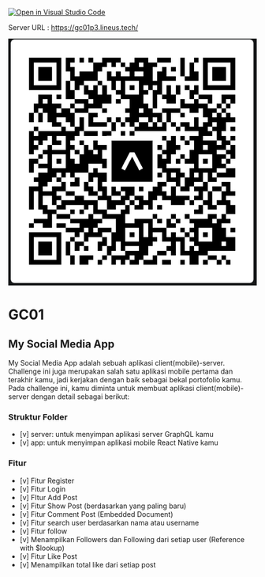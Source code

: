 [![Open in Visual Studio Code](https://classroom.github.com/assets/open-in-vscode-718a45dd9cf7e7f842a935f5ebbe5719a5e09af4491e668f4dbf3b35d5cca122.svg)](https://classroom.github.com/online_ide?assignment_repo_id=13590790&assignment_repo_type=AssignmentRepo)

Server URL : https://gc01p3.lineus.tech/

![QRCODE](./android-qrcode.png)

# GC01

## My Social Media App

My Social Media App adalah sebuah aplikasi client(mobile)-server. Challenge ini juga merupakan salah satu aplikasi mobile pertama dan terakhir kamu, jadi kerjakan dengan baik sebagai bekal portofolio kamu. Pada challenge ini, kamu diminta untuk membuat aplikasi client(mobile)-server dengan detail sebagai berikut:

### Struktur Folder

- [v] server: untuk menyimpan aplikasi server GraphQL kamu
- [v] app: untuk menyimpan aplikasi mobile React Native kamu

### Fitur

- [v] Fitur Register
- [v] Fitur Login
- [v] FItur Add Post
- [v] Fitur Show Post (berdasarkan yang paling baru)
- [v] Fitur Comment Post (Embedded Document)
- [v] Fitur search user berdasarkan nama atau username
- [v] Fitur follow
- [v] Menampilkan Followers dan Following dari setiap user (Reference with $lookup)
- [v] Fitur Like Post
- [v] Menampilkan total like dari setiap post
